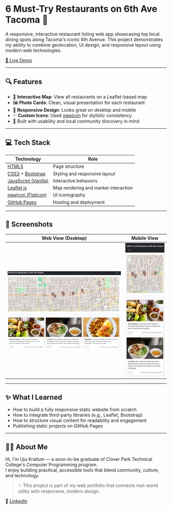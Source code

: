 # 6 Must-Try Restaurants on 6th Ave Tacoma 🍜

A responsive, interactive restaurant listing web app showcasing top local dining spots along Tacoma's iconic 6th Avenue. This project demonstrates my ability to combine geolocation, UI design, and responsive layout using modern web technologies.

[🔗 Live Demo](https://uj-k.github.io/6-Must-Try-Restaurants-on-6th-Ave-Tacoma/)

---

## 🔍 Features

- 📍 **Interactive Map**: View all restaurants on a Leaflet-based map
- 🖼️ **Photo Cards**: Clean, visual presentation for each restaurant
- 📱 **Responsive Design**: Looks great on desktop and mobile
- ✨ **Custom Icons**: Used [nawicon](https://www.flaticon.com/free-icons/restauran) for stylistic consistency
- 🧠 Built with usability and local community discovery in mind

---

## 💻 Tech Stack

| Technology | Role |
|------------|------|
| [HTML5](https://developer.mozilla.org/en-US/docs/Web/Guide/HTML/HTML5) | Page structure |
| [CSS3](https://developer.mozilla.org/en-US/docs/Web/CSS) + [Bootstrap](https://getbootstrap.com/) | Styling and responsive layout |
| [JavaScript (Vanilla)](https://developer.mozilla.org/en-US/docs/Web/JavaScript) | Interactive behaviors |
| [Leaflet.js](https://leafletjs.com/) | Map rendering and marker interaction |
| [nawicon (Flaticon)](https://www.flaticon.com/free-icons/restauran) | UI iconography |
| [GitHub Pages](https://pages.github.com/) | Hosting and deployment |

---

## 📸 Screenshots

| Web View (Desktop) | Mobile View |
|--------------------|-------------|
| ![Web](screenshots/web.png) | ![Mobile](screenshots/mobile.jpg) |

---

## ✨ What I Learned

- How to build a fully responsive static website from scratch
- How to integrate third-party libraries (e.g., Leaflet, Bootstrap)
- How to structure visual content for readability and engagement
- Publishing static projects on GitHub Pages

---

## 🙋‍♀️ About Me

Hi, I'm Uju Krallum — a soon-to-be graduate of Clover Park Technical College's Computer Programming program.  
I enjoy building practical, accessible tools that blend community, culture, and technology.

> ✨ This project is part of my web portfolio that connects real-world utility with responsive, modern design.

📧 [LinkedIn](https://www.linkedin.com/in/uju-krallum-j27)


